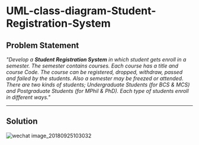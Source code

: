 # UML-class-diagram-Student-Registration-System

## Problem Statement
*"Develop a **Student Registration System** in which student gets enroll in a semester. The semester contains courses. Each course has a title and course Code. The course can be registered, dropped, withdraw, passed and failed by the students. Also a semester may be freezed or attended. There are two kinds of students; Undergraduate Students (for BCS & MCS) and Postgraduate Students (for MPhil & PhD). Each type of students enroll in different ways."*

---
## Solution
![wechat image_20180925103032](https://user-images.githubusercontent.com/41892175/46054770-4f472180-c17b-11e8-99d5-d140b201046b.jpg)
